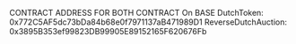 CONTRACT ADDRESS FOR BOTH CONTRACT On BASE
DutchToken: 0x772C5AF5dc73bDa84b68e0f7971137aB471989D1
ReverseDutchAuction: 0x3895B353ef99823DB99905E89152165F620676Fb